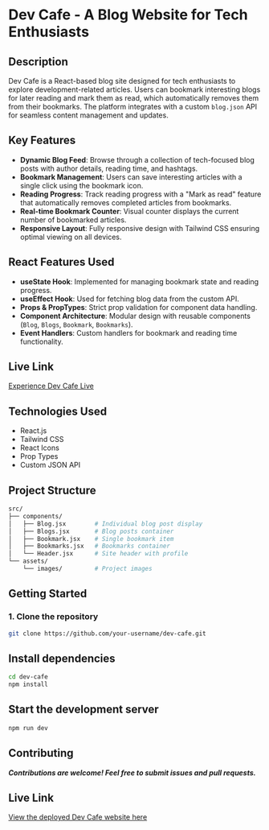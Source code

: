# Dev Cafe - A Blog Website for Tech Enthusiasts

## Description
Dev Cafe is a React-based blog site designed for tech enthusiasts to explore development-related articles. Users can bookmark interesting blogs for later reading and mark them as read, which automatically removes them from their bookmarks. The platform integrates with a custom `blog.json` API for seamless content management and updates.

## Key Features
- **Dynamic Blog Feed**: Browse through a collection of tech-focused blog posts with author details, reading time, and hashtags.
- **Bookmark Management**: Users can save interesting articles with a single click using the bookmark icon.
- **Reading Progress**: Track reading progress with a "Mark as read" feature that automatically removes completed articles from bookmarks.
- **Real-time Bookmark Counter**: Visual counter displays the current number of bookmarked articles.
- **Responsive Layout**: Fully responsive design with Tailwind CSS ensuring optimal viewing on all devices.

## React Features Used
- **useState Hook**: Implemented for managing bookmark state and reading progress.
- **useEffect Hook**: Used for fetching blog data from the custom API.
- **Props & PropTypes**: Strict prop validation for component data handling.
- **Component Architecture**: Modular design with reusable components (`Blog`, `Blogs`, `Bookmark`, `Bookmarks`).
- **Event Handlers**: Custom handlers for bookmark and reading time functionality.

## Live Link
[Experience Dev Cafe Live](https://techdevcafe.netlify.app/)

## Technologies Used
- React.js
- Tailwind CSS
- React Icons
- Prop Types
- Custom JSON API

## Project Structure

```bash
src/
├── components/
│   ├── Blog.jsx        # Individual blog post display
│   ├── Blogs.jsx       # Blog posts container
│   ├── Bookmark.jsx    # Single bookmark item
│   ├── Bookmarks.jsx   # Bookmarks container
│   └── Header.jsx      # Site header with profile
└── assets/
    └── images/         # Project images
```

## Getting Started

### 1. Clone the repository
```bash
git clone https://github.com/your-username/dev-cafe.git
```

## Install dependencies

```bash
cd dev-cafe
npm install
```

## Start the development server

```bash Copy
npm run dev
```
## Contributing
***Contributions are welcome! Feel free to submit issues and pull requests.***

## Live Link
[View the deployed Dev Cafe website here](https://techdevcafe.netlify.app/)